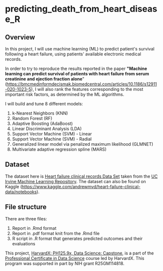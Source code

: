 # predicting_death_from_heart_disease_R

## Overview 

In this project, I will use machine learning (ML) to predict patient's survival following a heart failure, using patients' available electronic medical records. 

In order to try to reproduce the results reported in the paper **"Machine learning can predict survival of patients with heart failure from serum creatinine and ejection fraction alone**" (https://bmcmedinformdecismak.biomedcentral.com/articles/10.1186/s12911-020-1023-5), I will also rank the features corresponding to the most important risk factors, as determined by the ML algorithms. 

I will build  and tune 8 different models:

1. k-Nearest Neighbors (KNN)
2. Random Forest (RF)
3. Adaptive Boosting (AdaBoost)
4. Linear Discriminant Analysis (LDA)
5. Support Vector Machine (SVM) - Linear 
6. Support Vector Machine (SVM) - Radial
7. Generalized linear model via penalized maximum likelihood (GLMNET)
8. Multivariate adaptive regression spline (MARS)


## Dataset

The dataset here is [Heart failure clinical records Data Set]("https://archive.ics.uci.edu/ml/datasets/Heart+failure+clinical+records") taken from the [UC Irvine Machine Learning Repository](https://archive.ics.uci.edu/ml/index.php"). The dataset can also be found on Kaggle (https://www.kaggle.com/andrewmvd/heart-failure-clinical-data/notebooks). 

## File structure
There are three files: 

1. Report in .Rmd format
2. Report in .pdf format knit from the .Rmd file
3. R script in .R format that generates predicted outcomes and their evaluations


This project, [HarvardX: PH125.9x, Data Science: Capstone](https://www.edx.org/course/data-science-capstone), is a part of the [Professional Certificate in Data Science](https://www.edx.org/professional-certificate/harvardx-data-science) course led by HarvardX. This program was supported in part by NIH grant R25GM114818.
